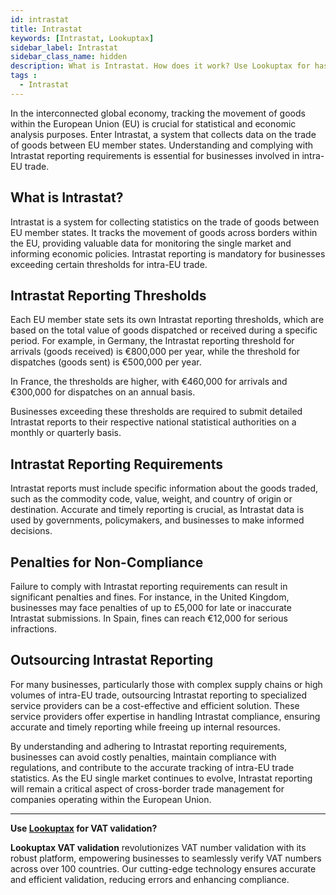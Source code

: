 ```yaml
---
id: intrastat
title: Intrastat
keywords: [Intrastat, Lookuptax]
sidebar_label: Intrastat
sidebar_class_name: hidden
description: What is Intrastat. How does it work? Use Lookuptax for hassle-free validation of VAT numbers.
tags : 
  - Intrastat
---
```


In the interconnected global economy, tracking the movement of goods within the European Union (EU) is crucial for statistical and economic analysis purposes. Enter Intrastat, a system that collects data on the trade of goods between EU member states. Understanding and complying with Intrastat reporting requirements is essential for businesses involved in intra-EU trade.


## What is Intrastat?

Intrastat is a system for collecting statistics on the trade of goods between EU member states. It tracks the movement of goods across borders within the EU, providing valuable data for monitoring the single market and informing economic policies. Intrastat reporting is mandatory for businesses exceeding certain thresholds for intra-EU trade.

## Intrastat Reporting Thresholds

Each EU member state sets its own Intrastat reporting thresholds, which are based on the total value of goods dispatched or received during a specific period. For example, in Germany, the Intrastat reporting threshold for arrivals (goods received) is €800,000 per year, while the threshold for dispatches (goods sent) is €500,000 per year.

In France, the thresholds are higher, with €460,000 for arrivals and €300,000 for dispatches on an annual basis.

Businesses exceeding these thresholds are required to submit detailed Intrastat reports to their respective national statistical authorities on a monthly or quarterly basis.

## Intrastat Reporting Requirements

Intrastat reports must include specific information about the goods traded, such as the commodity code, value, weight, and country of origin or destination. Accurate and timely reporting is crucial, as Intrastat data is used by governments, policymakers, and businesses to make informed decisions.

## Penalties for Non-Compliance

Failure to comply with Intrastat reporting requirements can result in significant penalties and fines. For instance, in the United Kingdom, businesses may face penalties of up to £5,000 for late or inaccurate Intrastat submissions. In Spain, fines can reach €12,000 for serious infractions.

## Outsourcing Intrastat Reporting

For many businesses, particularly those with complex supply chains or high volumes of intra-EU trade, outsourcing Intrastat reporting to specialized service providers can be a cost-effective and efficient solution. These service providers offer expertise in handling Intrastat compliance, ensuring accurate and timely reporting while freeing up internal resources.

By understanding and adhering to Intrastat reporting requirements, businesses can avoid costly penalties, maintain compliance with regulations, and contribute to the accurate tracking of intra-EU trade statistics. As the EU single market continues to evolve, Intrastat reporting will remain a critical aspect of cross-border trade management for companies operating within the European Union.

----
**Use [Lookuptax](https://lookuptax.com/) for VAT validation?**

**Lookuptax VAT validation** revolutionizes VAT number validation with its robust platform, empowering businesses to seamlessly verify VAT numbers across over 100 countries. Our cutting-edge technology ensures accurate and efficient validation, reducing errors and enhancing compliance.
